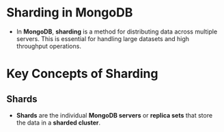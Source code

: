# Sharding in MongoDB

- In **MongoDB**, **sharding** is a method for distributing data across multiple servers. This is essential for handling large datasets and high throughput operations.

# Key Concepts of Sharding

## Shards

- **Shards** are the individual **MongoDB servers** or **replica sets** that store the data in a **sharded cluster**.
